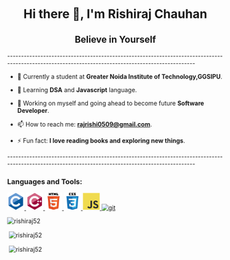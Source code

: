 ### <h1 align="center">Hi there 👋, I'm Rishiraj Chauhan
<h2 align="center" font="https://www.fontspace.com/beautiful-people-font-f29700">Believe in Yourself</h2>

  <p>
    --------------------------------------------------------------------------------------------------------------------------------------------------
  </p>
  
- 🔭 Currently a student at **Greater Noida Institute of Technology,GGSIPU**.

- 🌱 Learning **DSA** and **Javascript** language.

- 👯 Working on myself and going ahead to become future **Software Developer**.

- 📫 How to reach me: **rajrishi0509@gmail.com**.

- ⚡ Fun fact: **I love reading books and exploring new things**.
  
 <p>
    --------------------------------------------------------------------------------------------------------------------------------------------------
  </p>

<h3 align="left">Languages and Tools:</h3>
  <p align="left"><a href="https://www.cprogramming.com/" target="_blank"> <img src="https://raw.githubusercontent.com/devicons/devicon/master/icons/c/c-original.svg" alt="c" width="40" height="40"/> </a>
    <a href="https://www.w3schools.com/cpp/" target="_blank"> <img src="https://raw.githubusercontent.com/devicons/devicon/master/icons/cplusplus/cplusplus-original.svg" alt="cplusplus" width="40" height="40"/> </a>
    <a href="https://www.w3.org/html/" target="_blank"> <img src="https://raw.githubusercontent.com/devicons/devicon/master/icons/html5/html5-original-wordmark.svg" alt="html5" width="40" height="40"/> </a>
    <a href="https://www.w3schools.com/css/" target="_blank"> <img src="https://raw.githubusercontent.com/devicons/devicon/master/icons/css3/css3-original-wordmark.svg" alt="css3" width="40" height="40"/> </a> 
    <a href="https://developer.mozilla.org/en-US/docs/Web/JavaScript" target="_blank"> <img alt="javascript" width="40" height="40" src="https://raw.githubusercontent.com/devicons/devicon/master/icons/javascript/javascript-original.svg"/> </a>
  <a href="https://git-scm.com/" target="_blank"> <img src="https://www.vectorlogo.zone/logos/git-scm/git-scm-icon.svg" alt="git" width="40" height="40"/> </a></p>
  
  
  
<p>&nbsp;<img align="left" src="https://github-readme-stats.vercel.app/api/top-langs?username=rishiraj52&show_icons=true&locale=en&layout=compact" alt="rishiraj52" /></p>

<p>&nbsp;<img align="center" src="https://github-readme-stats.vercel.app/api?username=rishiraj52&show_icons=true&locale=en" alt="rishiraj52" /></p>

<p>&nbsp;<img align="center" src="https://github-readme-streak-stats.herokuapp.com/?user=rishiraj52&" alt="rishiraj52" /> </p>

